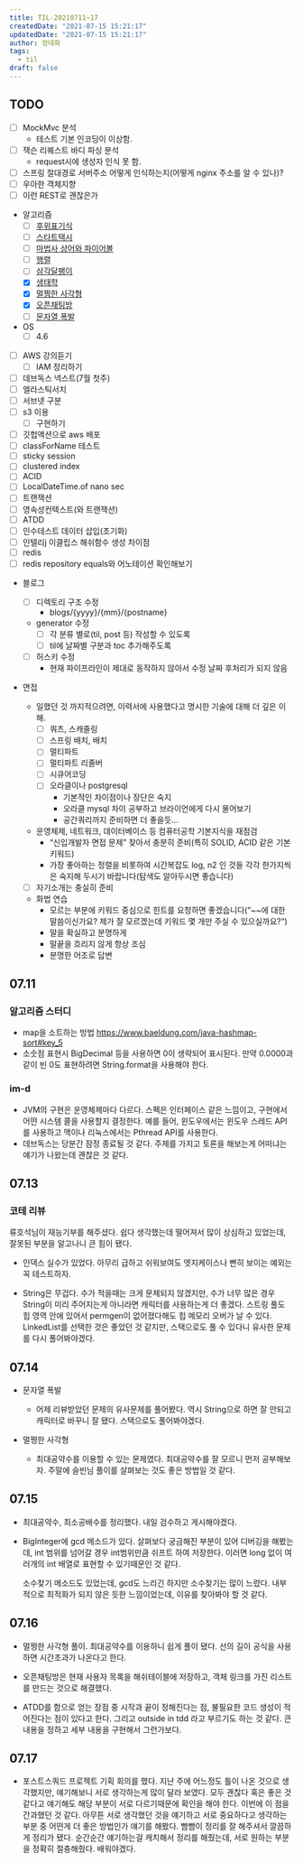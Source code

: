 ```yaml
---
title: TIL-20210711~17
createdDate: "2021-07-15 15:21:17"
updatedDate: "2021-07-15 15:21:17"
author: 정대화
tags:
  - til
draft: false
---
```


## TODO

- [ ] MockMvc 분석
  - 테스트 기본 인코딩이 이상함.
- [ ] 잭슨 리퀘스트 바디 파싱 분석
  - request시에 생성자 인식 못 함.
- [ ] 스프링 절대경로 서버주소 어떻게 인식하는지(어떻게 nginx 주소를 알 수 있나)?
- [ ] 우아한 객체지향
- [ ] 이런 REST로 괜찮은가

- 알고리즘
  - [ ] [후위표기식](https://www.acmicpc.net/problem/1918)
  - [ ] [스타트택시](https://www.acmicpc.net/problem/19238)
  - [ ] [마법사 상어와 파이어볼](https://www.acmicpc.net/problem/20056)
  - [ ] [행렬](https://www.acmicpc.net/problem/1080)
  - [ ] [삼각달팽이](https://programmers.co.kr/learn/courses/30/lessons/68645)
  - [x] [생태학](https://www.acmicpc.net/problem/4358)
  - [x] [멀쩡한 사각형](https://programmers.co.kr/learn/courses/30/lessons/62048)
  - [x] [오픈채팅방](https://programmers.co.kr/learn/courses/30/lessons/42888)
  - [ ] [문자열 폭발](https://www.acmicpc.net/problem/9935)

- OS
  - [ ] 4.6

- [ ] AWS 강의듣기
  - [ ] IAM 정리하기
- [ ] 데브독스 넥스트(7월 첫주)
- [ ] 엘라스틱서치
- [ ] 서브넷 구분
- [ ] s3 이용
  - [ ] 구현하기
- [ ] 깃헙액션으로 aws 배포
- [ ] classForName 테스트
- [ ] sticky session
- [ ] clustered index
- [ ] ACID
- [ ] LocalDateTime.of nano sec
- [ ] 트랜잭션
- [ ] 영속성컨텍스트(와 트랜잭션)
- [ ] ATDD
- [ ] 인수테스트 데이터 삽입(초기화)
- [ ] 인텔리j 이클립스 해쉬함수 생성 차이점
- [ ] redis
- [ ] redis repository equals와 어노테이션 확인해보기

- 블로그
  - [ ] 디렉토리 구조 수정
    - blogs/{yyyy}/{mm}/{postname}
  - generator 수정
    -[ ] 각 분류 별로(til, post 등) 작성할 수 있도록
    -[ ] til에 날짜별 구분과 toc 추가해주도록
  - [ ] 허스키 수정
    - 현재 파이프라인이 제대로 동작하지 않아서 수정 날짜 후처리가 되지 않음

- 면접

  - 일했던 것 까지적으려면, 이력서에 사용했다고 명시한 기술에 대해 더 깊은 이해.
    - [ ] 쿼츠, 스캐줄링
    - [ ] 스프링 배치, 배치
    - [ ] 멀티파트
    - [ ] 멀티파트 리졸버
    - [ ] 시큐어코딩
    - [ ] 오라클이나 postgresql
      - 기본적인 차이점이나 장단은 숙지
      - 오라클 mysql 차이 공부하고 브라이언에게 다시 물어보기
      - 공간쿼리까지 준비하면 더 좋을듯...

  - 운영체제, 네트워크, 데이터베이스 등 컴퓨터공학 기본지식을 재점검
    - “신입개발자 면접 문제” 찾아서 충분히 준비(특히 SOLID, ACID 같은 기본 키워드)
    - 가장 좋아하는 정렬을 비롯하여 시간복잡도 log, n2 인 것들 각각 한가지씩은 숙지해 두시기 바랍니다(탐색도 알아두시면 좋습니다)

  - [ ] 자기소개는 충실히 준비

  - 화법 연습
    - 모르는 부분에 키워드 중심으로 힌트를 요청하면 좋겠습니다(“~~에 대한 말씀이신가요? 제가 잘 모르겠는데 키워드 몇 개만 주실 수 있으실까요?“)
    - 말을 확실하고 분명하게
    - 말끝을 흐리지 않게 항상 조심  
    - 분명한 어조로 답변

## 07.11

### 알고리즘 스터디

- map을 소트하는 방법 <https://www.baeldung.com/java-hashmap-sort#key_5>
- 소숫점 표현시 BigDecimal 등을 사용하면 0이 생략되어 표시된다. 만약 0.0000과 같이 빈 0도 표현하려면 String.format을 사용해야 한다.

### im-d

- JVM의 구현은 운영체제마다 다르다. 스펙은 인터페이스 같은 느낌이고, 구현에서 어떤 시스템 콜을 사용할지 결정한다. 예를 들어, 윈도우에서는 윈도우 스레드 API를 사용하고 맥이나 리눅스에서는 Pthread API를 사용한다.
- 데브독스는 당분간 잠정 종료될 것 같다. 주제를 가지고 토론을 해보는게 어떠냐는 얘기가 나왔는데 괜찮은 것 같다.

## 07.13

### 코테 리뷰

류호석님이 재능기부를 해주셨다. 쉽다 생각했는데 떨어져서 많이 상심하고 있었는데, 잘못된 부분을 알고나니 큰 힘이 됐다.

- 인덱스 실수가 있었다. 아무리 급하고 쉬워보여도 엣지케이스나 뻔히 보이는 예외는 꼭 테스트하자.

- String은 무겁다. 수가 적을때는 크게 문제되지 않겠지만, 수가 너무 많은 경우 String이 미리 주어지는게 아니라면 캐릭터를 사용하는게 더 좋겠다. 스트링 풀도 힙 영역 안에 있어서 permgen이 없어졌다해도 힙 메모리 오버가 날 수 있다. LinkedList를 선택한 것은 좋았던 것 같지만, 스택으로도 풀 수 있다니 유사한 문제를 다시 풀어봐야겠다.

## 07.14

- 문자열 폭발
  - 어제 리뷰받았던 문제의 유사문제를 풀어봤다. 역시 String으로 하면 잘 안되고 캐릭터로 바꾸니 잘 됐다. 스택으로도 풀어봐야겠다.

- 멀쩡한 사각형
  - 최대공약수를 이용할 수 있는 문제였다. 최대공약수를 잘 모르니 먼저 공부해보자. 주말에 슬빈님 풀이를 살펴보는 것도 좋은 방법일 것 같다.
  
## 07.15

- 최대공약수, 최소공배수를 정리했다. 내일 검수하고 게시해야겠다.

- BigInteger에 gcd 메소드가 있다. 살펴보다 궁금해진 부분이 있어 디버깅을 해봤는데, int 범위를 넘어갈 경우 int범위만큼 쉬프트 하여 저장한다. 이러면 long 없이 여러개의 int 배열로 표현할 수 있기때문인 것 같다.

  소수찾기 메소드도 있었는데, gcd도 느리긴 하지만 소수찾기는 많이 느렸다. 내부적으로 최적화가 되지 않은 듯한 느낌이었는데, 이유를 찾아봐야 할 것 같다.

## 07.16

- 멀쩡한 사각형 풀이. 최대공약수를 이용하니 쉽게 풀이 됐다. 선의 길이 공식을 사용하면 시간초과가 나온다고 한다.

- 오픈채팅방은 현재 사용자 목록을 해쉬테이블에 저장하고, 객체 링크를 가진 리스트를 만드는 것으로 해결했다.

- ATDD를 함으로 얻는 장점 중 시작과 끝이 정해진다는 점, 불필요한 코드 생성이 적어진다는 점이 있다고 한다. 그리고 outside in tdd 라고 부르기도 하는 것 같다. 큰 내용을 정하고 세부 내용을 구현해서 그런가보다.

## 07.17

- 포스트스쿼드 프로젝트 기획 회의를 했다. 지난 주에 어느정도 틀이 나온 것으로 생각했지만, 얘기해보니 서로 생각하는게 많이 달라 보였다. 모두 괜찮다 혹은 좋은 것 같다고 얘기해도 해당 부분이 서로 다르기때문에 확인을 해야 한다. 이번에 이 점을 간과했던 것 같다. 아무튼 서로 생각했던 것을 얘기하고 서로 중요하다고 생각하는 부분 중 어떤게 더 좋은 방법인가 얘기를 해봤다. 빰빰이 정리를 잘 해주셔서 깔끔하게 정리가 됐다. 순간순간 얘기하는걸 캐치해서 정리를 해줬는데, 서로 원하는 부분을 정확히 절충해줬다. 배워야겠다.
